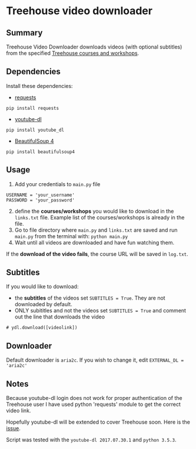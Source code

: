# Treehouse video downloader

## Summary
Treehouse Video Downloader downloads videos (with optional subtitles) from the specified [Treehouse courses and workshops](http://www.teamtreehouse.com).

## Dependencies
Install these dependencies:
- [requests](http://docs.python-requests.org/en/master/)
```
pip install requests
```
- [youtube-dl](https://rg3.github.io/youtube-dl/)
```
pip install youtube_dl
```
- [BeautifulSoup 4](https://www.crummy.com/software/BeautifulSoup/bs4/doc/)
```
pip install beautifulsoup4
```

## Usage

1. Add your credentials to `main.py` file
```
USERNAME = 'your_username'
PASSWORD = 'your_password'
```
2. define the **courses/workshops** you would like to download in the `links.txt` file. Example list of the courses/workshops is already in the file.
3. Go to file directory where `main.py` and `links.txt` are saved and run `main.py` from the terminal with:
```python main.py```
4. Wait until all videos are downloaded and have fun watching them.

If the **download of the video fails**, the course URL will be saved in `log.txt`.

## Subtitles

If you would like to download:
- the **subtitles** of the videos set `SUBTITLES = True`. They are not downloaded by default.
- ONLY subititles and not the videos set `SUBTITLES = True` and comment out the line that downloads the video
```
# ydl.download([videolink])
```

## Downloader

Default downloader is `aria2c`. If you wish to change it, edit `EXTERNAL_DL = 'aria2c'`

## Notes
Because youtube-dl login does not work for proper authentication of the Treehouse user I have used python 'requests' module to get the correct video link.

Hopefully youtube-dl will be extended to cover Treehouse soon. Here is the [issue](https://github.com/rg3/youtube-dl/issues/9836).

Script was tested with the `youtube-dl 2017.07.30.1` and `python 3.5.3`.
